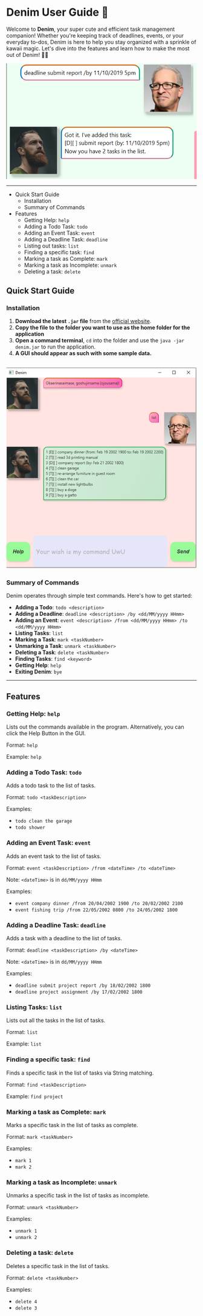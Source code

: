 # Denim User Guide 💖

Welcome to **Denim**, your super cute and efficient task management companion! Whether you're keeping track of deadlines, events, or your everyday to-dos, Denim is here to help you stay organized with a sprinkle of kawaii magic. Let's dive into the features and learn how to make the most out of Denim! 🌸✨

![img_1.png](img_1.png)

---

- Quick Start Guide
  - Installation
  - Summary of Commands
- Features
  - Getting Help: `help`
  - Adding a Todo Task: `todo`
  - Adding an Event Task: `event`
  - Adding a Deadline Task: `deadline`
  - Listing out tasks: `list`
  - Finding a specific task: `find`
  - Marking a task as Complete: `mark`
  - Marking a task as Incomplete: `unmark`
  - Deleting a task: `delete`

## Quick Start Guide

### Installation

1. **Download the latest `.jar` file** from the [official website](#).
2. **Copy the file to the folder you want to use as the home folder for the application**
3. **Open a command terminal**, `cd` into the folder and use the `java -jar denim.jar` to run the application.
4. **A GUI should appear as such with some sample data.**

![Capture.PNG](Capture.PNG)
---

### Summary of Commands

Denim operates through simple text commands. Here's how to get started:

- **Adding a Todo**: `todo <description>`
- **Adding a Deadline**: `deadline <description> /by <dd/MM/yyyy HHmm>`
- **Adding an Event**: `event <description> /from <dd/MM/yyyy HHmm> /to <dd/MM/yyyy HHmm>`
- **Listing Tasks**: `list`
- **Marking a Task**: `mark <taskNumber>`
- **Unmarking a Task**: `unmark <taskNumber>`
- **Deleting a Task**: `delete <taskNumber>`
- **Finding Tasks**: `find <keyword>`
- **Getting Help**: `help`
- **Exiting Denim**: `bye`

---

## Features

### Getting Help: `help`

Lists out the commands available in the program. Alternatively, you can click the Help Button in the GUI.

Format: `help`

Example: `help`

### Adding a Todo Task: `todo`

Adds a todo task to the list of tasks.

Format: `todo <taskDescription>`

Examples:
- `todo clean the garage`
- `todo shower`

### Adding an Event Task: `event`

Adds an event task to the list of tasks.

Format: `event <taskDescription> /from <dateTime> /to <dateTime>`

Note: `<dateTime>` is in `dd/MM/yyyy HHmm`

Examples:
- `event company dinner /from 20/04/2002 1900 /to 20/02/2002 2100`
- `event fishing trip /from 22/05/2002 0800 /to 24/05/2002 1800`

### Adding a Deadline Task: `deadline`

Adds a task with a deadline to the list of tasks.

Format: `deadline <taskDescription> /by <dateTime>`

Note: `<dateTime>` is in `dd/MM/yyyy HHmm`

Examples:
- `deadline submit project report /by 18/02/2002 1800`
- `deadline project assignment /by 17/02/2002 1800`

### Listing Tasks: `list`

Lists out all the tasks in the list of tasks.

Format: `list`

Example: `list`

### Finding a specific task: `find`

Finds a specific task in the list of tasks via String matching.

Format: `find <taskDescription>`

Example: `find project`


### Marking a task as Complete: `mark`

Marks a specific task in the list of tasks as complete.

Format: `mark <taskNumber>`

Examples:
- `mark 1`
- `mark 2`

### Marking a task as Incomplete: `unmark`

Unmarks a specific task in the list of tasks as incomplete.

Format: `unmark <taskNumber>`

Examples:
- `unmark 1`
- `unmark 2`

### Deleting a task: `delete`

Deletes a specific task in the list of tasks.

Format: `delete <taskNumber>`

Examples:
- `delete 4`
- `delete 3`


